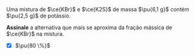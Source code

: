 Uma mistura de $\ce{KBr}$ e $\ce{K2S}$ de massa $\pu{6,1 g}$ contém $\pu{2,5 g}$ de potássio.

**Assinale** a alternativa que mais se aproxima da fração mássica de $\ce{KBr}$ na mistura.

- [x] $\pu{80 \%}$
